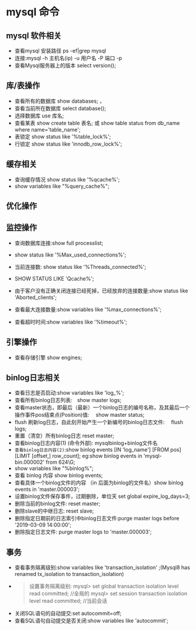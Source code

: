 # mysql 命令 
## mysql 软件相关
* 查看mysql 安装路径 ps -ef|grep mysql 
* 连接:mysql  -h  主机名(ip)  -u  用户名 -P 端口 -p 
* 查看Mysql服务器上的版本  select version();
## 库/表操作
* 查看所有的数据库 show databases; ，
* 查看当前所在数据库  select database(); 
* 选择数据库 use 库名;
* 查看某表 show create table 表名;
或 show table status from db_name where name='table_name';
* 表锁定 show status like '%table_lock%';
* 行锁定 show status like 'innodb_row_lock%';
## 缓存相关
* 查询缓存情况 show status like '%qcache%'; 
* show variables like "%query_cache%";
## 优化操作

## 监控操作
* 查询数据库连接:show full  processlist; 
* show status like '%Max_used_connections%';
* 当前连接数: show status like '%Threads_connected%';
* SHOW STATUS LIKE 'Qcache%';

* 由于客户没有正确关闭连接已经死掉，已经放弃的连接数量:show status like 'Aborted_clients';
* 查看最大连接数量:show variables like '%max_connections%';
* 查看超时时间:show variables like '%timeout%';

## 引擎操作
* 查看存储引擎  show engines;

## binlog日志相关


* 查看日志是否启动:show variables like 'log_%'; 
* 查看所有binlog日志列表:　show master logs;
* 查看master状态，即最后（最新）一个binlog日志的编号名称，及其最后一个操作事件pos结束点(Position)值: 　show master status;
* flush 刷新log日志，自此刻开始产生一个新编号的binlog日志文件: 　flush logs;
* 重置（清空）所有binlog日志 reset master;
* 查看binlog日志内容(1) (命令外部): mysqlbinlog+binlog文件名
* `查看binlog日志内容(2)`:show binlog events [IN 'log_name'] [FROM pos] [LIMIT [offset,] row_count]; eg:show binlog events in 'mysql-bin.000002' from 624\G;
* show variables like "%binlog%";
* 查看 binlog 内容 show binlog events;
* 查看具体一个binlog文件的内容 （in 后面为binlog的文件名）show binlog events in 'master.000003';
* 设置binlog文件保存事件，过期删除，单位天 set global expire_log_days=3; 
* 删除当前的binlog文件: reset master; 
* 删除slave的中继日志: reset slave;
* 删除指定日期前的日志索引中binlog日志文件:purge master logs before '2019-03-09 14:00:00';
* 删除指定日志文件: purge master logs to 'master.000003';

## 事务 
* 查看事务隔离级别:show  variables like 'transaction_isolation' ;(Mysql8 has renamed tx_isolation to transaction_isolation)
* >设置事务隔离级别: mysql> set global transaction isolation level read committed; //全局的
   mysql> set session transaction isolation level read committed; //当前会话
* 关闭SQL语句的自动提交:set autocommit=off;
* 查看SQL语句自动提交是否关闭:show variables like 'autocommit';  















